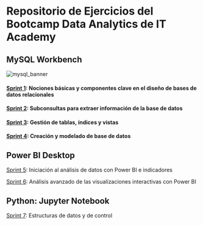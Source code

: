# Repositorio de Ejercicios del Bootcamp Data Analytics de IT Academy

## MySQL Workbench
![mysql_banner](https://github.com/natalyamn/DataAnalytics_ITAcademy/assets/161460223/7797f07b-fa34-4993-8efc-9f578d98dbb9)

#### [Sprint 1](https://github.com/natalyamn/DataAnalytics_ITAcademy/tree/main/01.%20Sprint%201%20SQL): Nociones básicas y componentes clave en el diseño de bases de datos relacionales

#### [Sprint 2](https://github.com/natalyamn/DataAnalytics_ITAcademy/tree/main/02.%20Sprint%202%20SQL): Subconsultas para extraer información de la base de datos

#### [Sprint 3](https://github.com/natalyamn/DataAnalytics_ITAcademy/tree/main/03.%20Sprint%203%20SQL): Gestión de tablas, índices y vistas 

#### [Sprint 4](https://github.com/natalyamn/DataAnalytics_ITAcademy/tree/main/04.%20Sprint%204%20SQL): Creación y modelado de base de datos

## Power BI Desktop

[Sprint 5](https://github.com/natalyamn/DataAnalytics_ITAcademy/tree/main/05.%20Sprint%205%20PowerBI): Iniciación al análisis de datos con Power BI e indicadores

[Sprint 6](https://github.com/natalyamn/DataAnalytics_ITAcademy/tree/main/06.%20Sprint%206%20PowerBI): Análisis avanzado de las visualizaciones interactivas con Power BI

## Python: Jupyter Notebook

[Sprint 7](https://github.com/natalyamn/DataAnalytics_ITAcademy/tree/main/07.%20Sprint%207%20Python): Estructuras de datos y de control

